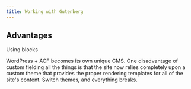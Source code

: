 ```yaml
---
title: Working with Gutenberg
---
```


## Advantages

Using blocks

WordPress + ACF becomes its own unique CMS. One disadvantage of custom fielding all the things is that the site now relies completely upon a custom theme that provides the proper rendering templates for all of the site's content. Switch themes, and everything breaks. 



